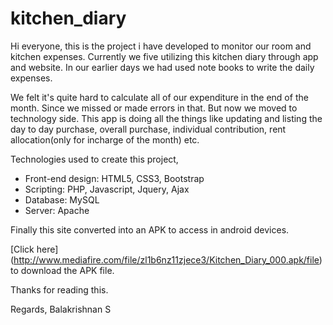 # kitchen_diary
Hi everyone, this is the project i have developed to monitor our room and kitchen expenses.
Currently we five utilizing this kitchen diary through app and website. In our earlier days we had used note books to write the daily expenses.

We felt it's quite hard to calculate all of our expenditure in the end of the month. Since we missed or made errors in that.
But now we moved to technology side. This app is doing all the things like updating and listing the day to day purchase, overall purchase, individual contribution, rent allocation(only for incharge of the month) etc.

Technologies used to create this project,
- Front-end design: HTML5, CSS3, Bootstrap
- Scripting: PHP, Javascript, Jquery, Ajax  
- Database: MySQL
- Server: Apache

Finally this site converted into an APK to access in android devices. 

[Click here] (http://www.mediafire.com/file/zl1b6nz11zjece3/Kitchen_Diary_000.apk/file) to download the APK file.


Thanks for reading this.

Regards,
Balakrishnan S
